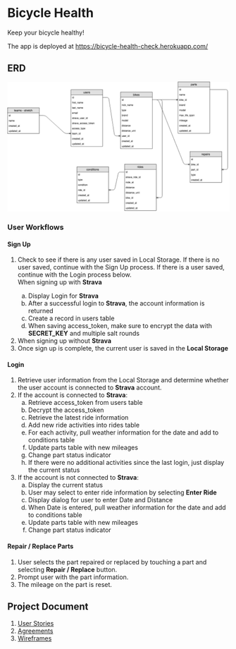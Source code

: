 # Bicycle Health
Keep your bicycle healthy!

The app is deployed at https://bicycle-health-check.herokuapp.com/

## ERD
<img width="1439" alt="ERD" src="https://github.com/TanyaPanich/BicycleHealth/blob/master/docs/images/ERD%20diagram.png">

### User Workflows

#### Sign Up
<ol type="1">
  <li>
    Check to see if there is any user saved in Local Storage.  If there is no user saved, continue with the Sign Up process.  If there is a user saved, continue with the Login process below.
  </li>
    When signing up with <b>Strava</b>
    <ol type="a">
      <li>Display Login for <b>Strava</b></li>
      <li>After a successful login to <b>Strava</b>, the account information is returned</li>
      <li>Create a record in users table</li>
      <li>When saving access_token, make sure to encrypt the data with <b>SECRET_KEY</b> and multiple salt rounds</li>
    </ol>
  <li>
    When signing up without <b>Strava</b>
  </li>
  <li>
    Once sign up is complete, the current user is saved in the <b>Local Storage</b>
  </li>
</ol>

#### Login
<ol type="1">
  <li>Retrieve user information from the Local Storage and determine whether the user account is connected to <b>Strava</b> account.</li>
  <li>If the account is connected to  <b>Strava</b>:
    <ol type="a">
      <li>Retrieve access_token from users table</li>
      <li>Decrypt the access_token</li>
      <li>Retrieve the latest ride information</li>
      <li>Add new ride activities into rides table</li>
      <li>For each activity, pull weather information for the date and add to conditions table</li>
      <li>Update parts table with new mileages</li>
      <li>Change part status indicator</li>
      <li>If there were no additional activities since the last login, just display the current status</li>
    </ol>
  </li>
  <li>If the account is not connected to <b>Strava</b>:
    <ol type="a">
      <li>Display the current status</li>
      <li>User may select to enter ride information by selecting <b>Enter Ride</b></li>
      <li>Display dialog for user to enter Date and Distance</li>
      <li>When Date is entered, pull weather information for the date and add to conditions table</li>
      <li>Update parts table with new mileages</li>
      <li>Change part status indicator</li>
    </ol>
  </li>
</ol>

#### Repair / Replace Parts
1. User selects the part repaired or replaced by touching a part and selecting <b>Repair / Replace</b> button.
1. Prompt user with the part information.
1. The mileage on the part is reset.


## Project Document

1. [User Stories](docs/userStories.md)
1. [Agreements](docs/rules.md)
1. [Wireframes](docs/wireframes.md)

